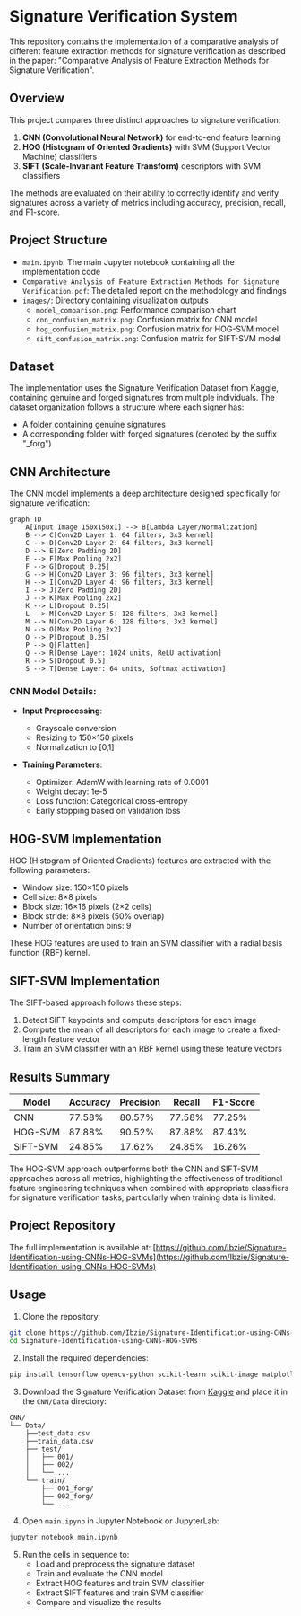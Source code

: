 # Signature Verification System

This repository contains the implementation of a comparative analysis of different feature extraction methods for signature verification as described in the paper: "Comparative Analysis of Feature Extraction Methods for Signature Verification".

## Overview

This project compares three distinct approaches to signature verification:
1. **CNN (Convolutional Neural Network)** for end-to-end feature learning
2. **HOG (Histogram of Oriented Gradients)** with SVM (Support Vector Machine) classifiers
3. **SIFT (Scale-Invariant Feature Transform)** descriptors with SVM classifiers

The methods are evaluated on their ability to correctly identify and verify signatures across a variety of metrics including accuracy, precision, recall, and F1-score.

## Project Structure

- `main.ipynb`: The main Jupyter notebook containing all the implementation code
- `Comparative Analysis of Feature Extraction Methods for Signature Verification.pdf`: The detailed report on the methodology and findings
- `images/`: Directory containing visualization outputs
  - `model_comparison.png`: Performance comparison chart
  - `cnn_confusion_matrix.png`: Confusion matrix for CNN model
  - `hog_confusion_matrix.png`: Confusion matrix for HOG-SVM model
  - `sift_confusion_matrix.png`: Confusion matrix for SIFT-SVM model

## Dataset

The implementation uses the Signature Verification Dataset from Kaggle, containing genuine and forged signatures from multiple individuals. The dataset organization follows a structure where each signer has:
- A folder containing genuine signatures
- A corresponding folder with forged signatures (denoted by the suffix "_forg")

## CNN Architecture

The CNN model implements a deep architecture designed specifically for signature verification:

```mermaid
graph TD
    A[Input Image 150x150x1] --> B[Lambda Layer/Normalization]
    B --> C[Conv2D Layer 1: 64 filters, 3x3 kernel]
    C --> D[Conv2D Layer 2: 64 filters, 3x3 kernel]
    D --> E[Zero Padding 2D]
    E --> F[Max Pooling 2x2]
    F --> G[Dropout 0.25]
    G --> H[Conv2D Layer 3: 96 filters, 3x3 kernel]
    H --> I[Conv2D Layer 4: 96 filters, 3x3 kernel]
    I --> J[Zero Padding 2D]
    J --> K[Max Pooling 2x2]
    K --> L[Dropout 0.25]
    L --> M[Conv2D Layer 5: 128 filters, 3x3 kernel]
    M --> N[Conv2D Layer 6: 128 filters, 3x3 kernel]
    N --> O[Max Pooling 2x2]
    O --> P[Dropout 0.25]
    P --> Q[Flatten]
    Q --> R[Dense Layer: 1024 units, ReLU activation]
    R --> S[Dropout 0.5]
    S --> T[Dense Layer: 64 units, Softmax activation]
```

### CNN Model Details:
- **Input Preprocessing**:
  - Grayscale conversion
  - Resizing to 150×150 pixels
  - Normalization to [0,1]
  
- **Training Parameters**:
  - Optimizer: AdamW with learning rate of 0.0001
  - Weight decay: 1e-5
  - Loss function: Categorical cross-entropy
  - Early stopping based on validation loss

## HOG-SVM Implementation

HOG (Histogram of Oriented Gradients) features are extracted with the following parameters:
- Window size: 150×150 pixels
- Cell size: 8×8 pixels
- Block size: 16×16 pixels (2×2 cells)
- Block stride: 8×8 pixels (50% overlap)
- Number of orientation bins: 9

These HOG features are used to train an SVM classifier with a radial basis function (RBF) kernel.

## SIFT-SVM Implementation

The SIFT-based approach follows these steps:
1. Detect SIFT keypoints and compute descriptors for each image
2. Compute the mean of all descriptors for each image to create a fixed-length feature vector
3. Train an SVM classifier with an RBF kernel using these feature vectors

## Results Summary

| Model     | Accuracy | Precision | Recall  | F1-Score |
|-----------|----------|-----------|---------|----------|
| CNN       | 77.58%   | 80.57%    | 77.58%  | 77.25%   |
| HOG-SVM   | 87.88%   | 90.52%    | 87.88%  | 87.43%   |
| SIFT-SVM  | 24.85%   | 17.62%    | 24.85%  | 16.26%   |

The HOG-SVM approach outperforms both the CNN and SIFT-SVM approaches across all metrics, highlighting the effectiveness of traditional feature engineering techniques when combined with appropriate classifiers for signature verification tasks, particularly when training data is limited.

## Project Repository

The full implementation is available at: [https://github.com/Ibzie/Signature-Identification-using-CNNs-HOG-SVMs](https://github.com/Ibzie/Signature-Identification-using-CNNs-HOG-SVMs)

## Usage

1. Clone the repository:
```bash
git clone https://github.com/Ibzie/Signature-Identification-using-CNNs-HOG-SVMs.git
cd Signature-Identification-using-CNNs-HOG-SVMs
```

2. Install the required dependencies:
```bash
pip install tensorflow opencv-python scikit-learn scikit-image matplotlib numpy pandas
```

3. Download the Signature Verification Dataset from [Kaggle](https://www.kaggle.com/datasets/robinreni/signature-verification-dataset) and place it in the `CNN/Data` directory:
```
CNN/
└── Data/
    ├──test_data.csv
    ├──train_data.csv
    ├── test/
    │   ├── 001/
    │   ├── 002/
    │   └── ...
    └── train/
        ├── 001_forg/
        ├── 002_forg/
        └── ...
```

4. Open `main.ipynb` in Jupyter Notebook or JupyterLab:
```bash
jupyter notebook main.ipynb
```

5. Run the cells in sequence to:
   - Load and preprocess the signature dataset
   - Train and evaluate the CNN model
   - Extract HOG features and train SVM classifier
   - Extract SIFT features and train SVM classifier
   - Compare and visualize the results

```
